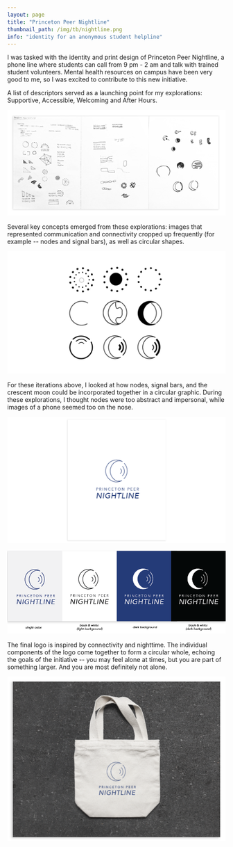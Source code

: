 ```yaml
---
layout: page
title: "Princeton Peer Nightline"
thumbnail_path: /img/tb/nightline.png
info: "identity for an anonymous student helpline" 
---
```


I was tasked with the identity and print design of Princeton Peer Nightline, a phone line where students can call from 9 pm - 2 am and talk with trained student volunteers. Mental health resources on campus have been very good to me, so I was excited to contribute to this new initiative.

A list of descriptors served as a launching point for my explorations: Supportive, Accessible, Welcoming and After Hours. 

![Nightline](/img/nightline/sketch.png)

Several key concepts emerged from these explorations: images that represented communication and connectivity cropped up frequently (for example -- nodes and signal bars), as well as circular shapes. 

![Nightline](/img/nightline/sketch2.png)

For these iterations above, I looked at how nodes, signal bars, and the crescent moon could be incorporated together in a circular graphic. During these explorations, I thought nodes were too abstract and impersonal, while images of a phone seemed too on the nose. 


![Nightline](/img/nightline/logo.png)


![Nightline](/img/nightline/logo2.png)


The final logo is inspired by connectivity and nighttime. The individual components of the logo come together to form a circular whole, echoing the goals of the initiative -- you may feel alone at times, but you are part of something larger. And you are most definitely not alone.

![Nightline](/img/nightline/tote.png)







